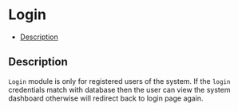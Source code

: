 # Login
- [Description](/{{route}}/{{version}}/login/#description)

<a name="description"></a>
## Description

`Login` module is only for registered users of the system. If the `login` credentials match with database then the user can view the system dashboard otherwise will redirect back to login page again.
